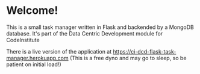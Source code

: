 # Welcome!

This is a small task manager written in Flask and backended by a MongoDB database. It's part of the Data Centric Development module for CodeInstitute

There is a live version of the application at https://ci-dcd-flask-task-manager.herokuapp.com (This is a free dyno and may go to sleep, so be patient on initial load!)
